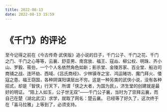 ```yaml
---
title: 2022-08-13
date: 2022-08-13 15:59
---
```


# 《千门》的评论

至今记得之前在《今古传奇·武侠版》追小说的日子，千门公子、千门之花、千门之门、千门之心等等，云襄、舒亚男、南宫放、福王、寇焱、柳公权、明珠、齐小山、罗毅、筱伯，一个个人名依然角色如新；影杀堂、金陵苏家、百业堂、船泊司商铺之战、连环劫、西域、《吕氏商经》、少林镇寺之宝、鸿运赌坊、魔门拜火、倭寇之患、福王窃国，各种阴谋阳谋层出不穷。这是一种另类的武侠小说，没有各种招式，却是「智侠」行天下，所谓「侠之大者，为国为民」，济生堂的创建就是最好的明证。
“陌上人如玉，公子世无双”——千门公子襄，当时为了崇拜云襄，而自己在楚（湖北武汉）求学，就取了网名：楚云襄。
已经等了好久了，这次终于在「喜马拉雅」上等到了，必须支持。